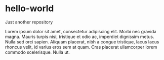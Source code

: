 # hello-world
Just another repository

Lorem ipsum dolor sit amet, consectetur adipiscing elit. Morbi nec gravida magna. Mauris turpis nisi, tristique et odio ac, imperdiet dignissim metus. Nulla sed orci sapien. Aliquam placerat, nibh a congue tristique, lacus lacus rhoncus velit, id varius eros sem at quam. Cras placerat ullamcorper lorem commodo scelerisque. Nulla ut.
